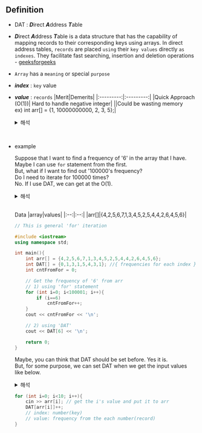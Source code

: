 
## Definition

- DAT : ***D***irect ***A***ddress ***T***able<br>
- ***D***irect ***A***ddress ***T***able is a data structure 
that has the capability of mapping records to their 
corresponding keys using arrays. In direct address tables, 
`records` are placed `using` their `key values` directly 
`as indexes`. They facilitate fast searching, insertion and 
deletion operations - [geeksforgeeks](https://www.geeksforgeeks.org/direct-address-table)

- `Array` has a `meaning` or special `purpose`

- ***index*** : `key` value

- ***value*** : `records`
  |Merit|Demerits|
  |:---------:|:---------:|
  |Quick Approach (O(1))| Hard to handle negative integer|
  ||Could be wasting memory<br>ex) int arr[] = {1, 10000000000, 2, 3, 5};|

	<details><summary>해석</summary> 

	- DAT는 배열을 사용하여 특정 키에 특정 기록을 매핑하는 자료구조. 빠른 탐색, 삽입 그리고 삭제가 가능
  
	- 배열은 의미 또는 목적을 가진다

	- index : 접근하는 키 값 (ex. {1, 3, 5, 2, 1, 3};)

	- value : 기록 내용 (ex. value : DAT\[5\] ⇢  5에 해당하는 횟수)
	
		|장점|단점|
		|:---------:|:---------:|
		|빠른 접근가능 - O(1)| 음수를 다루기가 까다롭다 |
		||메모리 낭비를 초래할 수 있다<br>ex) int arr[] = {1, 10000000000, 2, 3, 5};|
	</details>
<br>

- example

	Suppose that I want to find a frequency of '6' in the array that I have.<br>
	Maybe I can use `for` statement from the first. <br>
	But, what if I want to find out '100000's frequency? <br>
	Do I need to iterate for 100000 times?<br>
	No. If I use DAT, we can get at the O(1).
	<details><summary>해석</summary> 
	현재 가지고 있는 arr 배열에서 6의 출현 횟수를 세고 싶다고 해보자.<br>
	보통 for문을 사용해 6을 확인하면 카운트를 올리는 식으로 생각할 수 있다.<br>
	그러면 100000을 찾고 싶다면 어떨까? 100000을 다 사용해야할까?<br>
	아니다. DAT를 사용하면 O(1)에 접근 가능하다.<br>
	</details><br>

	 Data
	 |array|values|
	 |:--:|:--:|
	 |arr[]|{4,2,5,6,7,1,3,4,5,2,5,4,4,2,6,4,5,6}|
	```c++
	// This is general 'for' iteration

	#include <iostream>
	using namespace std;
	
	int main(){
		int arr[] = {4,2,5,6,7,1,3,4,5,2,5,4,4,2,6,4,5,6};
		int DAT[] = {0,1,3,1,5,4,3,1}; //{ frequencies for each index }
		int cntFromFor = 0;

		// Get the frequency of '6' from arr
		// 1) using 'for' statement
		for (int i=0; i<100001; i++){
			if (i==6)
				cntFromFor++;
		}
		cout << cntFromFor << '\n'; 

		// 2) using 'DAT' 
		cout << DAT[6] << '\n'; 

		return 0;
	}
	```

	Maybe, you can think that DAT should be set before. Yes it is.<br>
	But, for some purpose, we can set DAT when we get the input values like below.
	<details><summary>해석</summary> 
	아마도 DAT가 미리 세팅되어있어야만 하는가를 생각할 수 있다. 그렇다<br>
	그치만 목적에 따라 입력 데이터를 받으면서 아래와 같이 쉽게 설정한다<br></details>

	```cpp
	for (int i=0; i<10; i++){
		cin >> arr[i]; // get the i's value and put it to arr
		DAT[arr[i]]++; 
		// index: number(key)
		// value: frequency from the each number(record)
	}
	```

